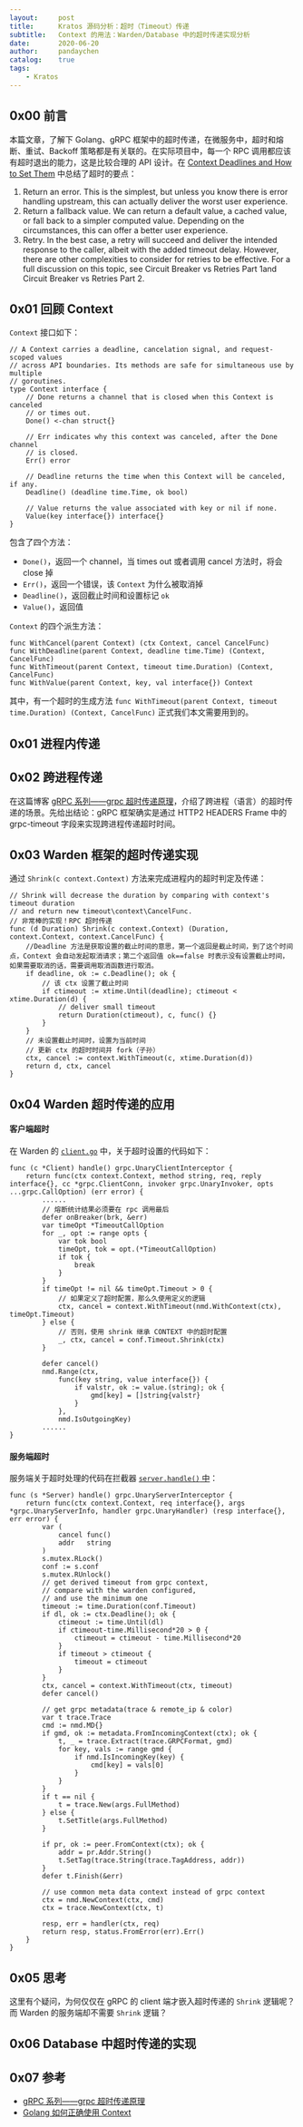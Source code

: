 ```yaml
---
layout:     post
title:      Kratos 源码分析：超时（Timeout）传递
subtitle:   Context 的用法：Warden/Database 中的超时传递实现分析
date:       2020-06-20
author:     pandaychen
catalog:    true
tags:
    - Kratos
---
```


##  0x00    前言
本篇文章，了解下 Golang、gRPC 框架中的超时传递，在微服务中，超时和熔断、重试、Backoff 策略都是有关联的。在实际项目中，每一个 RPC 调用都应该有超时退出的能力，这是比较合理的 API 设计。在 [Context Deadlines and How to Set Them](https://engineering.grab.com/context-deadlines-and-how-to-set-them) 中总结了超时的要点：

1.  Return an error. This is the simplest, but unless you know there is error handling upstream, this can actually deliver the worst user experience.
2.  Return a fallback value. We can return a default value, a cached value, or fall back to a simpler computed value. Depending on the circumstances, this can offer a better user experience.
3.  Retry. In the best case, a retry will succeed and deliver the intended response to the caller, albeit with the added timeout delay. However, there are other complexities to consider for retries to be effective. For a full discussion on this topic, see Circuit Breaker vs Retries Part 1and Circuit Breaker vs Retries Part 2.

##  0x01    回顾 Context
`Context` 接口如下：
```golang
// A Context carries a deadline, cancelation signal, and request-scoped values
// across API boundaries. Its methods are safe for simultaneous use by multiple
// goroutines.
type Context interface {
    // Done returns a channel that is closed when this Context is canceled
    // or times out.
    Done() <-chan struct{}

    // Err indicates why this context was canceled, after the Done channel
    // is closed.
    Err() error

    // Deadline returns the time when this Context will be canceled, if any.
    Deadline() (deadline time.Time, ok bool)

    // Value returns the value associated with key or nil if none.
    Value(key interface{}) interface{}
}
```
包含了四个方法：
-	`Done()`，返回一个 channel，当 times out 或者调用 cancel 方法时，将会 close 掉
-	`Err()`，返回一个错误，该 `Context` 为什么被取消掉
-	`Deadline()`，返回截止时间和设置标记 `ok`
-	`Value()`，返回值

`Context` 的四个派生方法：
```golang
func WithCancel(parent Context) (ctx Context, cancel CancelFunc)
func WithDeadline(parent Context, deadline time.Time) (Context, CancelFunc)
func WithTimeout(parent Context, timeout time.Duration) (Context, CancelFunc)
func WithValue(parent Context, key, val interface{}) Context
```

其中，有一个超时的生成方法 `func WithTimeout(parent Context, timeout time.Duration) (Context, CancelFunc)` 正式我们本文需要用到的。

##  0x01    进程内传递

##  0x02    跨进程传递
在这篇博客 [gRPC 系列——grpc 超时传递原理](https://xiaomi-info.github.io/2019/12/30/grpc-deadline/)，介绍了跨进程（语言）的超时传递的场景。先给出结论：gRPC 框架确实是通过 HTTP2 HEADERS Frame 中的 grpc-timeout 字段来实现跨进程传递超时时间。


##  0x03	Warden 框架的超时传递实现
通过 `Shrink(c context.Context)` 方法来完成进程内的超时判定及传递：
```golang
// Shrink will decrease the duration by comparing with context's timeout duration
// and return new timeout\context\CancelFunc.
// 非常棒的实现！RPC 超时传递
func (d Duration) Shrink(c context.Context) (Duration, context.Context, context.CancelFunc) {
	//Deadline 方法是获取设置的截止时间的意思，第一个返回是截止时间，到了这个时间点，Context 会自动发起取消请求；第二个返回值 ok==false 时表示没有设置截止时间，如果需要取消的话，需要调用取消函数进行取消。
	if deadline, ok := c.Deadline(); ok {
		// 该 ctx 设置了截止时间
		if ctimeout := xtime.Until(deadline); ctimeout < xtime.Duration(d) {
			// deliver small timeout
			return Duration(ctimeout), c, func() {}
		}
	}
	// 未设置截止时间时，设置为当前时间
	// 更新 ctx 的超时时间并 fork（子孙）
	ctx, cancel := context.WithTimeout(c, xtime.Duration(d))
	return d, ctx, cancel
}
```

##	0x04	Warden 超时传递的应用

####	客户端超时

在 Warden 的 [`client.go`](https://github.com/go-kratos/kratos/blob/master/pkg/net/rpc/warden/client.go#L101) 中，关于超时设置的代码如下：
```golang
func (c *Client) handle() grpc.UnaryClientInterceptor {
	return func(ctx context.Context, method string, req, reply interface{}, cc *grpc.ClientConn, invoker grpc.UnaryInvoker, opts ...grpc.CallOption) (err error) {
		......
		// 熔断统计结果必须要在 rpc 调用最后
		defer onBreaker(brk, &err)
		var timeOpt *TimeoutCallOption
		for _, opt := range opts {
			var tok bool
			timeOpt, tok = opt.(*TimeoutCallOption)
			if tok {
				break
			}
		}
		if timeOpt != nil && timeOpt.Timeout > 0 {
			// 如果定义了超时配置，那么久使用定义的逻辑
			ctx, cancel = context.WithTimeout(nmd.WithContext(ctx), timeOpt.Timeout)
		} else {
			// 否则，使用 shrink 继承 CONTEXT 中的超时配置
			_, ctx, cancel = conf.Timeout.Shrink(ctx)
		}

		defer cancel()
		nmd.Range(ctx,
			func(key string, value interface{}) {
				if valstr, ok := value.(string); ok {
					gmd[key] = []string{valstr}
				}
			},
			nmd.IsOutgoingKey)
		......
}
```

####	服务端超时
服务端关于超时处理的代码在拦截器 [`server.handle()` 中](https://github.com/go-kratos/kratos/blob/master/pkg/net/rpc/warden/server.go#L85)：
```golang
func (s *Server) handle() grpc.UnaryServerInterceptor {
	return func(ctx context.Context, req interface{}, args *grpc.UnaryServerInfo, handler grpc.UnaryHandler) (resp interface{}, err error) {
		var (
			cancel func()
			addr   string
		)
		s.mutex.RLock()
		conf := s.conf
		s.mutex.RUnlock()
		// get derived timeout from grpc context,
		// compare with the warden configured,
		// and use the minimum one
		timeout := time.Duration(conf.Timeout)
		if dl, ok := ctx.Deadline(); ok {
			ctimeout := time.Until(dl)
			if ctimeout-time.Millisecond*20 > 0 {
				ctimeout = ctimeout - time.Millisecond*20
			}
			if timeout > ctimeout {
				timeout = ctimeout
			}
		}
		ctx, cancel = context.WithTimeout(ctx, timeout)
		defer cancel()

		// get grpc metadata(trace & remote_ip & color)
		var t trace.Trace
		cmd := nmd.MD{}
		if gmd, ok := metadata.FromIncomingContext(ctx); ok {
			t, _ = trace.Extract(trace.GRPCFormat, gmd)
			for key, vals := range gmd {
				if nmd.IsIncomingKey(key) {
					cmd[key] = vals[0]
				}
			}
		}
		if t == nil {
			t = trace.New(args.FullMethod)
		} else {
			t.SetTitle(args.FullMethod)
		}

		if pr, ok := peer.FromContext(ctx); ok {
			addr = pr.Addr.String()
			t.SetTag(trace.String(trace.TagAddress, addr))
		}
		defer t.Finish(&err)

		// use common meta data context instead of grpc context
		ctx = nmd.NewContext(ctx, cmd)
		ctx = trace.NewContext(ctx, t)

		resp, err = handler(ctx, req)
		return resp, status.FromError(err).Err()
	}
}
```

##	0x05	思考
这里有个疑问，为何仅仅在 gRPC 的 client 端才嵌入超时传递的 `Shrink` 逻辑呢？而 Warden 的服务端却不需要 `Shrink` 逻辑？


##	0x06	Database 中超时传递的实现


##  0x07	参考
-   [gRPC 系列——grpc 超时传递原理](https://xiaomi-info.github.io/2019/12/30/grpc-deadline/)
-	[Golang 如何正确使用 Context](https://juejin.im/post/5d6b5dc3e51d4561ce5a1c94)
